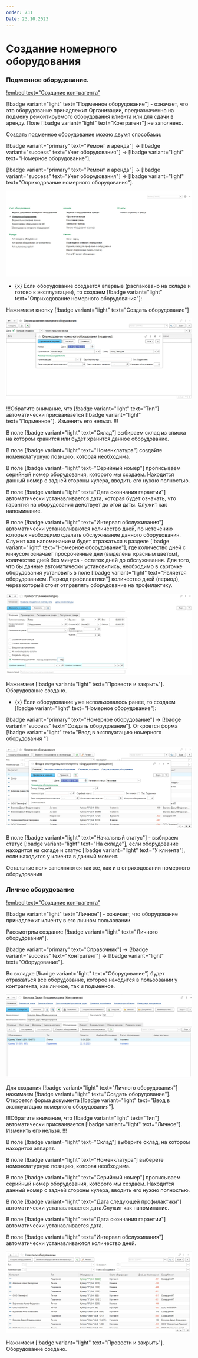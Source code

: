 ```yaml
---
order: 731
Date: 23.10.2023
---
```

# Создание номерного оборудования

### Подменное оборудование.

[!embed text="Создание контрагента"](https://youtu.be/nffcJhnxQR0)

[!badge variant="light" text="Подменное оборудование"] - означает, что это оборудование принадлежит Организации, предназначенно на подмену ремонтируемого оборудования клиента или для сдачи в аренду. Поле [!badge variant="light" text="Контрагент"] не заполнено.

Создать подменное оборудование можно двумя способами:

[!badge variant="primary" text="Ремонт и аренда"] -> [!badge variant="success" text="Учет оборудования"] -> [!badge variant="light" text="Номерное оборудование"];

[!badge variant="primary" text="Ремонт и аренда"] -> [!badge variant="success" text="Учет оборудования"] -> [!badge variant="light" text="Оприходование номерного оборудования"].

![](\images\ремонт\номерное4.jpg)

- {x} Если оборудование создается впервые (распаковано на складе и готово к эксплуатации), то создаем [!badge variant="light" text="Оприходование номерного оборудования"]:

Нажимаем кнопку [!badge variant="light" text="Создать оборудование"]

![](\images\ремонт\оприходование1.jpg)

!!!Обратите внимание, что [!badge variant="light" text="Тип"]  автоматически присваивается [!badge variant="light" text="Подменное"]. Изменить его нельзя.
!!!

В поле [!badge variant="light" text="Склад"] выбираем склад из списка на котором хранится или будет хранится данное оборудование.

В поле [!badge variant="light" text="Номенклатура"] создайте номенклатурную позицию, которая необходима.

В поле [!badge variant="light" text="Серийный номер"] прописываем серийный номер оборудования, которого мы создаем. Находится данный номер с задней стороны кулера, вводить его нужно полностью. 

В поле [!badge variant="light" text="Дата окончания гарантии"] автоматически устанавливается дата, которая будет означать, что гарантия на оборудования действует до этой даты. Служит как напоминание. 

В поле [!badge variant="light" text="Интервал обслуживания"] автоматически устанавливаются количество дней, по истечению которых необходимо сделать обслуживание данного оборудования. Служит как напоминание и будет отражаться в разделе [!badge variant="light" text="Номерное оборудование"], где количество дней с минусом означает просроченные дни (выделены красным цветом), количество дней без минуса - остаток дней до обслуживания. 
Для того, что бы данные автоматически установились, необходимо в карточке оборудования установить в поле
[!badge variant="light" text="Является оборудованием. Период профилактики"] количество дней (период), через который стоит отправлять оборудование на профилактику.

![](\images\ремонт\номерное5.jpg)

Нажимаем [!badge variant="light" text="Провести и закрыть"]. Оборудование создано. 

- {x} Если оборудование уже использовалось ранее, то создаем [!badge variant="light" text="Номерное оборудование"]:

[!badge variant="primary" text="Номерное оборудование"] -> [!badge variant="success" text="Создать оборудование"]. Откроется форма [!badge variant="light" text="Ввод в эксплуатацию номерного оборудования "]

![](\images\ремонт\номерное6.jpg)

В поле [!badge variant="light" text="Начальный статус"] - выбираем статус [!badge variant="light" text="На складе"], если оборудование находится на складе и статус [!badge variant="light" text="У клиента"], если находится у клиента в данный момент.

Остальные поля заполняются так же, как и в оприходовании номерного оборудования

### Личное оборудование

[!embed text="Создание контрагента"](https://youtu.be/72CyVQf7aRw)

[!badge variant="light" text="Личное"] - означает, что оборудование принадлежит клиенту в его личном пользовании.

Рассмотрим создание [!badge variant="light" text="Личного оборудования"].

[!badge variant="primary" text="Справочник"] ->  [!badge variant="success" text="Контрагент"] -> [!badge variant="light" text="Оборудование"].

Во вкладке [!badge variant="light" text="Оборудование"] будет отражаться все оборудование, которое находится в пользовании у контрагента, как личное, так и подменное.

![](\images\ремонт\личное.jpg)

Для создания [!badge variant="light" text="Личного оборудования"] нажимаем [!badge variant="light" text="Создать оборудование"]. Откроется форма документа [!badge variant="light" text="Ввод в эксплуатацию номерного оборудования"]. 

!!!Обратите внимание, что [!badge variant="light" text="Тип"]  автоматически присваивается [!badge variant="light" text="Личное"]. Изменить его нельзя.
!!!

В поле [!badge variant="light" text="Склад"] выберите склад, на котором находится аппарат.

В поле [!badge variant="light" text="Номенклатура"] выберете номенклатурную позицию, которая необходима.

В поле [!badge variant="light" text="Серийный номер"] прописываем серийный номер оборудования, которого мы создаем. Находится данный номер с задней стороны кулера, вводить его нужно полностью. 

В поле [!badge variant="light" text="Дата следующей профилактики"] автоматически устанавливается дата.Служит как напоминание.

В поле [!badge variant="light" text="Дата окончания гарантии"] автоматически устанавливается дата.

В поле [!badge variant="light" text="Интервал обслуживания"] автоматически устанавливаются количество дней.

![](\images\ремонт\номерное3.jpg)

Нажимаем [!badge variant="light" text="Провести и закрыть"]. Оборудование создано. 


